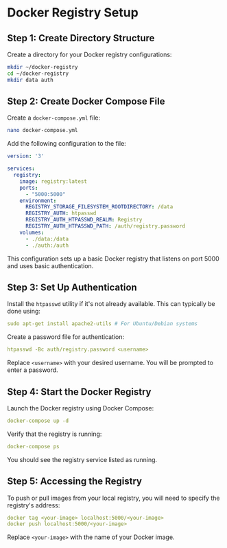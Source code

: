 # Docker Registry Setup

## Step 1: Create Directory Structure

Create a directory for your Docker registry configurations:

```bash
mkdir ~/docker-registry
cd ~/docker-registry
mkdir data auth
```

## Step 2: Create Docker Compose File

Create a `docker-compose.yml` file:

```bash
nano docker-compose.yml
```

Add the following configuration to the file:

```yaml
version: '3'

services:
  registry:
    image: registry:latest
    ports:
      - "5000:5000"
    environment:
      REGISTRY_STORAGE_FILESYSTEM_ROOTDIRECTORY: /data
      REGISTRY_AUTH: htpasswd
      REGISTRY_AUTH_HTPASSWD_REALM: Registry
      REGISTRY_AUTH_HTPASSWD_PATH: /auth/registry.password
    volumes:
      - ./data:/data
      - ./auth:/auth

```

This configuration sets up a basic Docker registry that listens on port 5000 and uses basic authentication.

## Step 3: Set Up Authentication

Install the `htpasswd` utility if it's not already available. This can typically be done using:

```yaml
sudo apt-get install apache2-utils # For Ubuntu/Debian systems
```

Create a password file for authentication:

```yaml
htpasswd -Bc auth/registry.password <username>
```

Replace `<username>` with your desired username. You will be prompted to enter a password.

## Step 4: Start the Docker Registry

Launch the Docker registry using Docker Compose:

```yaml
docker-compose up -d
```

Verify that the registry is running:

```yaml
docker-compose ps
```

You should see the registry service listed as running.

## Step 5: Accessing the Registry

To push or pull images from your local registry, you will need to specify the registry's address:

```yaml
docker tag <your-image> localhost:5000/<your-image>
docker push localhost:5000/<your-image>
```

Replace `<your-image>` with the name of your Docker image.
